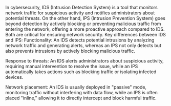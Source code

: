 
In cybersecurity, IDS (Intrusion Detection System) is a tool that monitors network traffic for suspicious activity and notifies administrators about potential threats. On the other hand, IPS (Intrusion Prevention System) goes beyond detection by actively blocking or preventing malicious traffic from entering the network, offering a more proactive approach compared to IDS. Both are critical for ensuring network security.
Key differences between IDS and IPS:
Functionality: An IDS detects potential intrusions by analyzing network traffic and generating alerts, whereas an IPS not only detects but also prevents intrusions by actively blocking malicious traffic.


Response to threats: An IDS alerts administrators about suspicious activity, requiring manual intervention to resolve the issue, while an IPS automatically takes actions such as blocking traffic or isolating infected devices.


Network placement: An IDS is usually deployed in "passive" mode, monitoring traffic without interfering with data flow, while an IPS is often placed "inline," allowing it to directly intercept and block harmful traffic.
